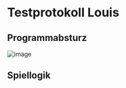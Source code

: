 # Testprotokoll Louis

## Programmabsturz
![image](https://github.com/user-attachments/assets/41312c3d-431f-4562-8e28-518f0117565f)

## Spiellogik
